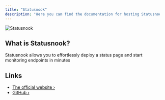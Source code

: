 ```yaml
---
title: "Statusnook"
description: "Here you can find the documentation for hosting Statusnook with Coolify."
---
```


<ZoomableImage src="/docs/images/services/statusnook.svg" />


![Statusnook](https://github.com/goksan/statusnook/assets/17437810/ff2bb1d4-5d75-4b6e-b8d9-a7227d1aee6c)

## What is Statusnook?

Statusnook allows you to effortlessly deploy a status page and start monitoring endpoints in minutes

## Links

- [The official website ›](https://statusnook.com)
- [GitHub ›](https://github.com/goksan/statusnook)
